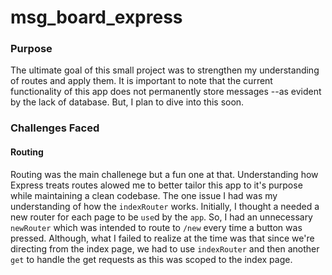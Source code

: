 # msg_board_express
### Purpose
The ultimate goal of this small project was to strengthen my understanding of routes and apply them. It is important to note that the current functionality of this app does not permanently store messages --as evident by the lack of database. But, I plan to dive into this soon.

### Challenges Faced
#### Routing
Routing was the main challenege but a fun one at that. Understanding how Express treats routes alowed me to better tailor this app to it's purpose while maintaining a clean codebase. The one issue I had was my understanding of how the `indexRouter` works. Initially, I thought a needed a new router for each page to be `use`d by the `app`. So, I had an unnecessary `newRouter` which was intended to route to `/new` every time a button was pressed. Although, what I failed to realize at the time was that since we're directing from the index page, we had to use `indexRouter` and then another `get` to handle the get requests as this was scoped to the index page.